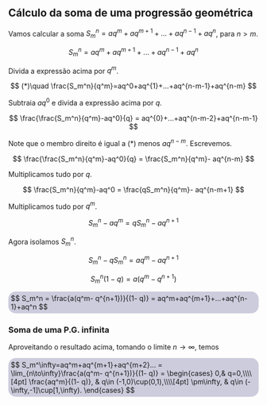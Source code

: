 <script>MathJax = {tex: {inlineMath: [['$', '$']]}, svg: {fontCache: 'global'}};</script>
<script type="text/javascript" id="MathJax-script" async src="https://cdn.jsdelivr.net/npm/mathjax@3/es5/tex-svg.js"> </script>

## Cálculo da soma de uma progressão geométrica

Vamos calcular a soma $S_m^n=aq^m+aq^{m+1}+...+aq^{n-1}+aq^n$, para $n>m$.

$$
S_m^n=aq^m+aq^{m+1}+...+aq^{n-1}+aq^n
$$

Divida a expressão acima por $q^m$.

$$
(*)\quad \frac{S_m^n}{q^m}=aq^0+aq^{1}+...+aq^{n-m-1}+aq^{n-m}
$$

Subtraia $aq^0$ e divida a expressão acima por $q$.

$$
\frac{\frac{S_m^n}{q^m}-aq^0}{q} = aq^{0}+...+aq^{n-m-2}+aq^{n-m-1}
$$

Note que o membro direito é igual a $(*)$ menos $aq^{n-m}$. Escrevemos.

$$
\frac{\frac{S_m^n}{q^m}-aq^0}{q} = \frac{S_m^n}{q^m}- aq^{n-m}
$$

Multiplicamos tudo por $q$.

$$
\frac{S_m^n}{q^m}-aq^0 = \frac{qS_m^n}{q^m}- aq^{n-m+1}
$$

Multiplicamos tudo por $q^m$.

$$
S_m^n-aq^m = qS_m^n- aq^{n+1}
$$

Agora isolamos $S_m^n$.

$$
S_m^n- qS_m^n = aq^m- aq^{n+1}
$$

$$
S_m^n(1- q) = a(q^m- q^{n+1})
$$

<div style="background-color:#ccd;border-radius:15px;padding:5px;">
$$
S_m^n = \frac{a(q^m- q^{n+1})}{(1- q)} = aq^m+aq^{m+1}+...+aq^{n-1}+aq^n
$$
</div>

### Soma de uma P.G. infinita 

Aproveitando o resultado acima, tomando o limite $n\to\infty$, temos

<div style="background-color:#ccd;border-radius:15px;padding:5px;">
$$
S_m^\infty=aq^m+aq^{m+1}+aq^{m+2}... = \lim_{n\to\infty}\frac{a(q^m- q^{n+1})}{(1- q)} = 
\begin{cases}
0,& q=0,\\\\[4pt]
\frac{aq^m}{(1- q)}, & q\in (-1,0)\cup(0,1),\\\\[4pt]
\pm\infty, & q\in (-\infty,-1]\cup[1,\infty).
\end{cases}
$$
</div>